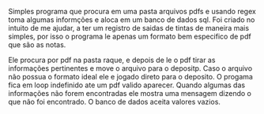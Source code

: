 Simples programa que procura em uma pasta arquivos pdfs e usando regex toma algumas informções e aloca em um banco de dados sql.
Foi criado no intuito de me ajudar, a ter um registro de saidas de tintas de maneira mais simples, por isso o programa le apenas um formato bem especifico de pdf que são as notas.

Ele procura por pdf na pasta raque, e depois de le o pdf tirar as informações pertinentes e move o arquivo para o depositp.
Caso o arquivo não possua o formato ideal ele e jogado direto para o deposito.
O progama fica em loop indefinido ate um pdf valido aparecer.
Quando algumas das informações não forem encontradas ele mostra uma mensagem dizendo o que não foi encontrado.
O banco de dados aceita valores vazios.
